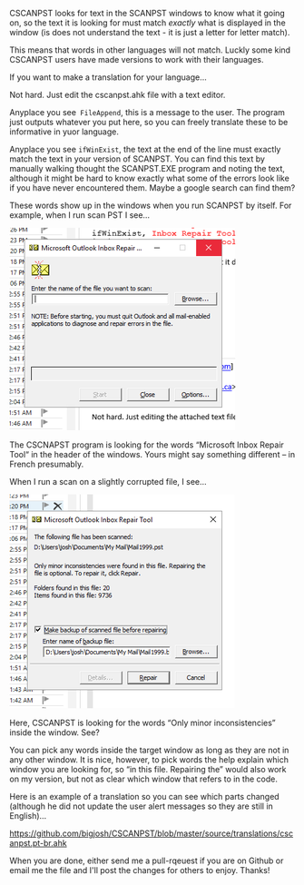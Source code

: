 CSCANPST looks for text in the SCANPST windows to know what it going on, so the text it is looking for must match *exactly* 
what is displayed in the window (is does not understand the text - it is just a letter for letter match). 

This means that words in other languages will not match. Luckly some kind CSCANPST users have made versions to work with their languages.

If you want to make a translation for your language...

Not hard. Just edit the cscanpst.ahk file with a text editor. 

Anyplace you see` FileAppend`, this is a message to the user. The program just outputs whatever you put here, so you can freely
translate these to be informative in yuor language. 

Anyplace you see `ifWinExist`, the text at the end of the line must exactly match the text in your version of SCANPST. 
You can find this text by manually walking thought the SCANPST.EXE program and noting the text, although it might be hard
to know exactly what some of the errors look like if you have never encountered them. Maybe a google search can find them?


These words show up in the windows when you run SCANPST by itself. For example, when I run scan PST I see…

![](images/repair.png)

The CSCNAPST program is looking for the words “Microsoft Inbox Repair Tool“  in the header of the windows.  Yours might say something different – in French presumably. 

When I run a scan on a slightly corrupted file, I see…

![](images/minor.png)

Here, CSCANPST is looking for the words “Only minor inconsistencies” inside the window. See?

You can pick any words inside the target window as long as they are not in any other window. It is nice, however, to pick words the help explain which window you are looking for, so “in this file. Repairing the” would also work on my version, but not as clear which window that refers to in the code. 




Here is an example of a translation so you can see which parts changed (although he did not update the user alert messages so they are still in English)…

https://github.com/bigjosh/CSCANPST/blob/master/source/translations/cscanpst.pt-br.ahk

When you are done, either send me a pull-rqeuest if you are on Github or email me the file and I'll post the changes for others to enjoy. Thanks!
